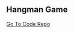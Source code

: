 <!--
layout: page
title: "Hangman Game"
permalink: https://aricglanville.github.io/hangman
-->

## Hangman Game

[Go To Code Repo](https://github.com/aricglanville/3750HangmanGame.git)
